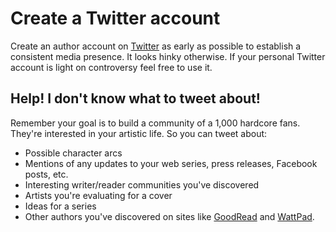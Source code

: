 # Create a Twitter account

Create an author account on [Twitter](https://www.twitter.com) as early as possible to establish
a consistent media presence. It looks hinky otherwise. If your personal
Twitter account is light on controversy feel free to use it. 

## Help! I don't know what to tweet about!

Remember your goal is to build a community of a 1,000 hardcore fans. They're interested in your artistic life. 
So you can tweet about:

* Possible character arcs
* Mentions of any updates to your web series, press releases, Facebook posts, etc.
* Interesting writer/reader communities you've discovered 
* Artists you're evaluating for a cover
* Ideas for a series
* Other authors you've discovered on sites like [GoodRead](https://www.goodreads.com) and [WattPad](https://www.wattpad.com).
